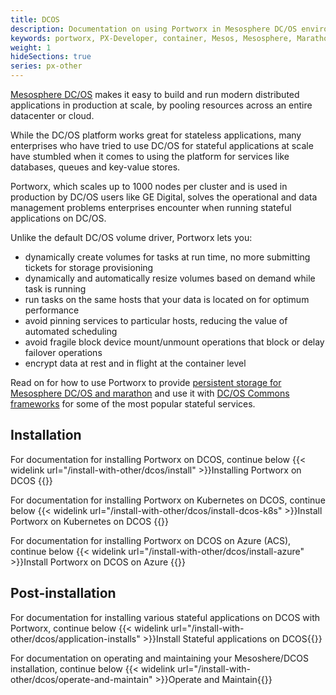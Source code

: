 ```yaml
---
title: DCOS
description: Documentation on using Portworx in Mesosphere DC/OS environments
keywords: portworx, PX-Developer, container, Mesos, Mesosphere, Marathon, storage, DCOS
weight: 1
hideSections: true
series: px-other
---
```


[Mesosphere DC/OS](https://d2iq.com/solutions/mesosphere) makes it easy to build and run modern distributed applications in production at scale, by pooling resources across an entire datacenter or
cloud.

While the DC/OS platform works great for stateless applications, many enterprises who have tried to use DC/OS for stateful applications at scale have stumbled when it comes to using the platform for services like databases, queues and key-value stores.

Portworx, which scales up to 1000 nodes per cluster and is used in production by DC/OS users like GE Digital, solves the operational and data management problems enterprises encounter when running stateful applications on DC/OS.

Unlike the default DC/OS volume driver, Portworx lets you:

* dynamically create volumes for tasks at run time, no more submitting tickets for storage provisioning
* dynamically and automatically resize volumes based on demand while task is running
* run tasks on the same hosts that your data is located on for optimum performance
* avoid pinning services to particular hosts, reducing the value of automated scheduling
* avoid fragile block device mount/unmount operations that block or delay failover operations
* encrypt data at rest and in flight at the container level

Read on for how to use Portworx to provide [persistent storage for Mesosphere DC/OS and marathon](https://portworx.com/use-case/persistent-storage-dcos/) and use it with [DC/OS Commons frameworks](https://docs.mesosphere.com/service-docs/) for some of the most popular stateful services.

## Installation

For documentation for installing Portworx on DCOS, continue below
{{< widelink url="/install-with-other/dcos/install" >}}Installing Portworx on DCOS
{{</widelink>}}

For documentation for installing Portworx on Kubernetes on DCOS, continue below
{{< widelink url="/install-with-other/dcos/install-dcos-k8s" >}}Install Portworx on Kubernetes on DCOS {{</widelink>}}

For documentation for installing Portworx on DCOS on Azure (ACS), continue below
{{< widelink url="/install-with-other/dcos/install-azure" >}}Install Portworx on DCOS on Azure {{</widelink>}}

## Post-installation

For documentation for installing various stateful applications on DCOS with Portworx, continue below
{{< widelink url="/install-with-other/dcos/application-installs" >}}Install Stateful applications on DCOS{{</widelink>}}

For documentation on operating and maintaining your Mesoshere/DCOS installation, continue below
{{< widelink url="/install-with-other/dcos/operate-and-maintain" >}}Operate and Maintain{{</widelink>}}
